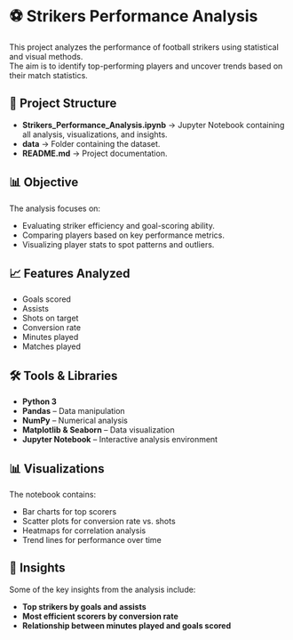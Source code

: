 # ⚽ Strikers Performance Analysis

This project analyzes the performance of football strikers using statistical and visual methods.  
The aim is to identify top-performing players and uncover trends based on their match statistics.

## 📂 Project Structure
- **Strikers_Performance_Analysis.ipynb** → Jupyter Notebook containing all analysis, visualizations, and insights.
- **data** → Folder containing the dataset.
- **README.md** → Project documentation.

## 📊 Objective
The analysis focuses on:
- Evaluating striker efficiency and goal-scoring ability.
- Comparing players based on key performance metrics.
- Visualizing player stats to spot patterns and outliers.

## 📈 Features Analyzed
- Goals scored
- Assists
- Shots on target
- Conversion rate
- Minutes played
- Matches played

## 🛠 Tools & Libraries
- **Python 3**
- **Pandas** – Data manipulation
- **NumPy** – Numerical analysis
- **Matplotlib & Seaborn** – Data visualization
- **Jupyter Notebook** – Interactive analysis environment

## 📊 Visualizations
The notebook contains:
- Bar charts for top scorers
- Scatter plots for conversion rate vs. shots
- Heatmaps for correlation analysis
- Trend lines for performance over time

## 📌 Insights

Some of the key insights from the analysis include:

- **Top strikers by goals and assists**
- **Most efficient scorers by conversion rate**
- **Relationship between minutes played and goals scored**

